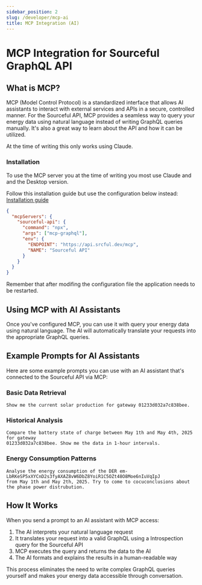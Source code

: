 ```yaml
---
sidebar_position: 2
slug: /developer/mcp-ai
title: MCP Integration (AI)
---
```


# MCP Integration for Sourceful GraphQL API

## What is MCP?

MCP (Model Control Protocol) is a standardized interface that allows AI assistants to interact with external services and APIs in a secure, controlled manner. For the Sourceful API, MCP provides a seamless way to query your energy data using natural language instead of writing GraphQL queries manually.
It's also a great way to learn about the API and how it can be utilized.

At the time of writing this only works using Claude.

### Installation

To use the MCP server you at the time of writing you most use Claude and and the Desktop version.

Follow this installation guide but use the configuration below instead:  [Installation guide](https://modelcontextprotocol.io/quickstart/user)



```json
{
  "mcpServers": {
    "sourceful-api": {
      "command": "npx",
      "args": ["mcp-graphql"],
      "env": {
        "ENDPOINT": "https://api.srcful.dev/mcp",
        "NAME": "Sourceful API"
      }
    }
  }
}
```

Remember that after modifing the configuration file the application needs to be restarted.

## Using MCP with AI Assistants

Once you've configured MCP, you can use it with query your energy data using natural language. The AI will automatically translate your requests into the appropriate GraphQL queries.


## Example Prompts for AI Assistants

Here are some example prompts you can use with an AI assistant that's connected to the Sourceful API via MCP:

### Basic Data Retrieval

```
Show me the current solar production for gateway 01233d032a7c838bee.
```

### Historical Analysis

```
Compare the battery state of charge between May 1th and May 4th, 2025 for gateway
01233d032a7c838bee. Show me the data in 1-hour intervals.
```

### Energy Consumption Patterns

```
Analyse the energy consumption of the DER em-LbRKeSP5xXYCnD2s3fyAXAZ8vW6DbZ8YoiR1C5OZt48O8Moe6nIuVqIpJ 
from May 1th and May 2th, 2025. Try to come to cocuconclusions about the phase power distrubution.
```

## How It Works

When you send a prompt to an AI assistant with MCP access:

1. The AI interprets your natural language request
2. It translates your request into a valid GraphQL using a Introspection query for the Sourceful API
3. MCP executes the query and returns the data to the AI
4. The AI formats and explains the results in a human-readable way

This process eliminates the need to write complex GraphQL queries yourself and makes your energy data accessible through conversation.

